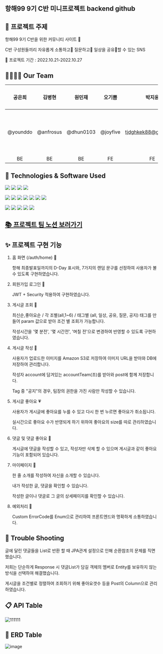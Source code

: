 ## 항해99 9기 C반 미니프로젝트 backend github 

## 🌻 프로젝트 주제

 항해99 9기 C반을 위한 커뮤니티 사이트 🌼

C반 구성원들끼리 자유롭게 소통하고📢 질문하고🙋 일상을 공유💞할 수 있는 SNS

📅 프로젝트 기간 : 2022.10.21-2022.10.27

## 👨‍👩‍👧‍👦 Our Team 

|  공은희  |  김병현   |  원민재   |  오기쁨  |        박지윤        |조민지|
| :------: | :-------: | :-------: | :------: | :------------------: |:-----:|
| @younddo | @anfrosus | @dhun0103 | @joyfive | tjdghkek88@gmail.com |ㅁㄴㅇㅁㄴㅇ|
|   BE    |    BE    |    BE    |   FE    |         FE          |FE|

## 📝 Technologies & Software Used

<img src="https://img.shields.io/badge/Spring-6DB33F?style=flat-square&logo=spring&logoColor=white"/>  <img src="https://img.shields.io/badge/SpringSecurity-6DB33F?style=flat-square&logo=SpringSecurity&logoColor=white"/>  <img src="https://img.shields.io/badge/SpringBoot-6DB33F?style=flat-square&logo=springboot&logoColor=white"/>   <img src="https://img.shields.io/badge/github-181717?style=flat-square&logo=github&logoColor=white"/>  

<img src="https://img.shields.io/badge/git-F05032?style=flat-square&logo=git&logoColor=white"/>  <img src="https://img.shields.io/badge/java-FF81F9?style=flat-square"/>  <img src="https://img.shields.io/badge/JSONWebToken-000000?style=flat-square&logo=JsonWebToken&logoColor=white"/>  <img src="https://img.shields.io/badge/Gradle-02303A?style=flat-square&logo=Gradle&logoColor=white"/>  <img src="https://img.shields.io/badge/IntelliJIDEA-000000?style=flat-square&logo=IntelliJIDEA&logoColor=white"/>  <img src="https://img.shields.io/badge/Postman-FF6C37?style=flat-square&logo=Postman&logoColor=white"/>  <img src="https://img.shields.io/badge/Notion-000000?style=flat-square&logo=Notion&logoColor=white"/>

<img src="https://img.shields.io/badge/AmazonS3-569A31?style=flat-square&logo=AmazonS3&logoColor=white"/>  <img src="https://img.shields.io/badge/AmazonEC2-FF9900?style=flat-square&logo=AmazonEC2&logoColor=white"/>  <img src="https://img.shields.io/badge/AmazonRDS-527FFF?style=flat-square&logo=AmazonRDS&logoColor=white"/>  <img src="https://img.shields.io/badge/MySQL-4479A1?style=flat-square&logo=MySQL&logoColor=white"/>  <img src="https://img.shields.io/badge/Ubuntu-E95420?style=flat-square&logo=Ubuntu&logoColor=white"/>

## [📚 프로젝트 팀 노션 보러가기](https://real-relish-378.notion.site/9C-W6-3-S-A-c6efadb6c1214d92a67c40b615a69d10) 

## ✨ 프로젝트 구현 기능

1. 홈 화면 (/auth/home) 💒

   항해 최종발표일까지의 D-Day 표시와, 7가지의 랜덤 문구를 선정하여 사용자가 볼 수 있도록 구현하였습니다.

2. 회원가입 로그인 🔑

   JWT + Security 적용하여 구현하였습니다.

3. 게시글 조회 📜

   최신순,좋아요순 / 각 조별(all,1~6) / 태그별 (all, 일상, 공유, 질문, 공지) 태그를 만들어 param 값으로 받아 조건 별 조회가 가능합니다.

   작성시간을 '몇 분전', '몇 시간전', '며칠 전'으로 변경하여 반영할 수 있도록 구현하였습니다.

4. 게시글 작성 📝

   사용자가 업로드한 이미지를 Amazon S3로 저장하여 이미지 URL을 받아와 DB에 저장하여 관리합니다.

   작성자 account에 담겨있는 accountTeam(조)를 받아와 post에 함께 저장합니다.

   Tag 중 "공지"의 경우, 팀장의 권한을 가진 사람만 작성할 수 있습니다.

5. 게시글 좋아요 💗

   사용자가 게시글에 좋아요를 누를 수 있고 다시 한 번 누르면 좋아요가 취소됩니다.

   실시간으로 좋아요 수가 반영되게 하기 위하여 좋아요의 size를 따로 관리하였습니다.

6. 댓글 및 댓글 좋아요 💖

   게시글에 댓글을 작성할 수 있고, 작성자만 삭제 할 수 있으며 게시글과 같이 좋아요 기능이 포함되어 있습니다.

7. 마이페이지 🌝

   한 줄 소개를 작성하여 자신을 소개할 수 있습니다. 

   내가 작성한 글, 댓글을 확인할 수 있습니다.

   작성한 글이나 댓글로 그 글의 상세페이지를 확인할 수 있습니다. 

8. 예외처리 📛

   Custom ErrorCode를 Enum으로 관리하여 프론트엔드와 명확하게 소통하였습니다. 

## 🏀 Trouble Shooting

글에 달린 댓글들을 List로 반환 할 때 JPA관계 설정으로 인해 순환참조의 문제를 직면했습니다.

저희는 단순하게 Response 시 댓글List가 담길 객체의 멤버로 Entity를 보유하지 않는 방식을 선택하여 해결했습니다.

게시글을 조건별로 정렬하여 조회하기 위해 좋아요갯수 등을 Post의 Column으로 관리하였습니다.

## 📋 API Table

![111111](https://user-images.githubusercontent.com/112916559/199531453-3ba562a4-1268-4298-9237-98eebcb5f1d7.png)




## 📜 ERD Table

![image](https://user-images.githubusercontent.com/99253403/198083569-a8d7786c-97f2-4266-9034-52bdc22d8c7f.png)
